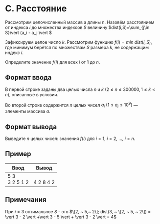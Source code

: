 ﻿# С. Расстояние
Рассмотрим целочисленный массив a длины n. Назовём расстоянием от индекса $i$ до множества индексов $S$ величину $dist(i,S)=\sum_{j\in S}\vert (a_i - a_j \vert $

Зафиксируем целое число $k$. Рассмотрим функцию $f(i) =  min ~  dist(i,S)$, где минимум берётся по множествам $S$ размера $k$, не содержащим индекс $i$.

Определите значение $f(i)$ для всех $i$ от $1$ до $n$. 

## Формат ввода
В первой строке заданы два целых числа $n$ и $k$ $(2 \leq n \leq 300000, 1 \leq k < n)$, описанные в условии.

Во второй строке содержится $n$ целых чисел $a_i$ $(1 \leq a_i \leq 10^9)$ — элементы массива $a$.
## Формат вывода
Выведите $n$ целых чисел: значения $f(i)$ для $i=1, ~ i=2, ~ …, ~ i=n$. 
## Пример

| Ввод<br> | Вывод<br> |
| --- | --- |
| 5 3<br>3 2 5 1 2 | <br>4 2 8 4 2 |

## Примечания
При $i = 3$ оптимальное $S$ - это $\[2, ~ 5,~ 2\]; dist(3, ~ \[2, ~ 5, ~ 2\]) = \vert 3 - 2 \vert +\vert 3 - 5  \vert + \vert 3 - 2 \vert = 4$
